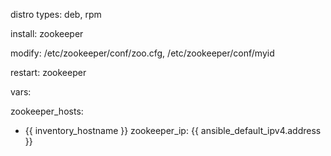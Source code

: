 distro types: deb, rpm

install: zookeeper

modify: /etc/zookeeper/conf/zoo.cfg, /etc/zookeeper/conf/myid

restart: zookeeper

vars:

zookeeper_hosts:
  - {{ inventory_hostname }}
zookeeper_ip: {{ ansible_default_ipv4.address }}